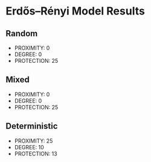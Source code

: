 # Erdős–Rényi Model Results

## Random

* PROXIMITY: 0
* DEGREE: 0
* PROTECTION: 25

## Mixed

* PROXIMITY: 0
* DEGREE: 0
* PROTECTION: 25

## Deterministic

* PROXIMITY: 25
* DEGREE: 10
* PROTECTION: 13



